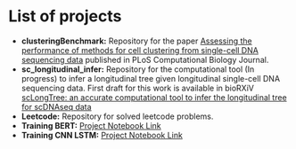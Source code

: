 # List of projects

<ul>
  <li><b>clusteringBenchmark:</b> Repository for the paper <a href="https://journals.plos.org/ploscompbiol/article?id=10.1371/journal.pcbi.1010480">Assessing the performance of methods for cell clustering from single-cell DNA sequencing data</a> published in PLoS Computational Biology Journal. </li>
  <li><b>sc_longitudinal_infer:</b> Repository for the computational tool (In progress) to infer a longitudinal tree given longitudinal single-cell DNA sequencing data. First draft for this work is available in bioRXiV <a href="https://www.biorxiv.org/content/10.1101/2023.11.11.566680v1">scLongTree: an accurate computational tool to infer the longitudinal tree for scDNAseq data</a></li>
  <li><b>Leetcode:</b> Repository for solved leetcode problems.</li>
  <li><b>Training BERT:</b> <a href="https://colab.research.google.com/drive/1UHiGTZuwRT3FkveQeZHXwx1ebKu501Jj?usp=sharing">Project Notebook Link</a></li>
  <li><b>Training CNN LSTM:</b> <a href="https://colab.research.google.com/drive/1-11kpS9KsdWKdxLCI3nnLSkZ_eH2UxVR?usp=sharing">Project Notebook Link</a></li>
</ul>











